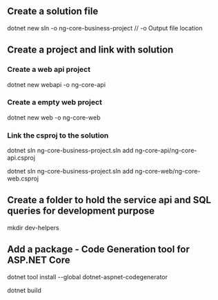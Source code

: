 ## Create a solution file

dotnet new sln -o ng-core-business-project  // -o Output file location

## Create a project and link with solution

### Create a web api project

dotnet new webapi -o ng-core-api

### Create a empty web project

dotnet new web -o ng-core-web

### Link the csproj to the solution

dotnet sln ng-core-business-project.sln add ng-core-api/ng-core-api.csproj

dotnet sln ng-core-business-project.sln add ng-core-web/ng-core-web.csproj


## Create a folder to hold the service api and SQL queries for development purpose

mkdir dev-helpers


## Add a package - Code Generation tool for ASP.NET Core

dotnet tool install --global dotnet-aspnet-codegenerator

dotnet build 

